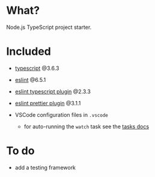 # What?

Node.js TypeScript project starter.

# Included

- [typescript](https://www.typescriptlang.org/) @3.6.3

- [eslint](https://eslint.org/docs/user-guide/getting-started) @6.5.1

- [eslint typescript plugin](https://github.com/typescript-eslint/typescript-eslint/tree/master/packages/eslint-plugin) @2.3.3

- [eslint prettier plugin](https://prettier.io/docs/en/integrating-with-linters.html#recommended-configuration) @3.1.1

- VSCode configuration files in `.vscode`
  - for auto-running the `watch` task see the [tasks docs](https://code.visualstudio.com/docs/editor/tasks#_run-behavior)

# To do

- add a testing framework
